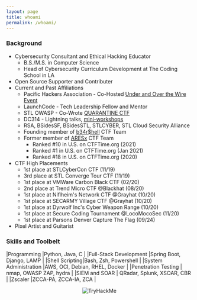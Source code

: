 ```yaml
---
layout: page
title: whoami
permalink: /whoami/
---
```

### Background

* Cybersecurity Consultant and Ethical Hacking Educator
  * B.S./M.S. in Computer Science
  * Head of Cybersecurity Curriculum Development at The Coding School in LA
* Open Source Supporter and Contributer
* Current and Past Affiliations
  * Pacific Hackers Association - Co-Hosted [Under and Over the Wire Event](https://www.meetup.com/pacifichackers/events/283736078/)
  * LaunchCode - Tech Leadership Fellow and Mentor
  * STL OWASP - Co-Wrote [QUARANTINE CTF](https://www.meetup.com/OWASP-STL/events/268671040/)
  * DC314 - Lightning talks, [mini-workshops](https://www.meetup.com/St-Louis-2600/events/skcdpnybcdbkb/)
  * RSA, BSidesSF, BSidesSTL, STLCYBER, STL Cloud Security Alliance
  * Founding member of [b34r$hell](https://wustl-bearshell.github.io/) CTF Team
  * Former member of [ARESx](https://ctftime.org/team/128734) CTF Team
    * Ranked #10 in U.S. on CTFTime.org (2021)
    * Ranked #1 in U.S. on CTFTime.org (Jan 2021)
    * Ranked #18 in U.S. on CTFTime.org (2020)
* CTF High Placements
  * 1st place at STLCyberCon CTF (11/19)
  * 3rd place at STL Converge Tour CTF (11/19)
  * 1st place at VMWare Carbon Black CTF (02/20)
  * 2nd place at Trend Micro CTF @Blackhat (08/20)
  * 1st place at Niflheim's Network CTF @Grayhat (10/20)
  * 1st place at SECARMY Village CTF @Grayhat (10/20)
  * 1st place at Dyrwolf Inc's Cyber Weapon Range (10/20)
  * 1st place at Secure Coding Tournament @LocoMocoSec (11/20)
  * 1st place at Parsons Denver Capture The Flag (09/24)
* Pixel Artist and Guitarist

### Skills and Toolbelt

|Programming  |Python, Java, C |
|Full-Stack Development |Spring Boot, Django, LAMP |
|Shell Scripting|Bash, Zsh, Powershell |
|System Administration |AWS, OCI, Debian, RHEL, Docker |
|Penetration Testing  | nmap, OWASP ZAP, hydra |
|SIEM and SOAR | QRadar, Splunk, XSOAR, CBR |
|Zscaler  |ZCCA-PA, ZCCA-IA, ZCA  |

<p align="center"> 
<img src="https://tryhackme-badges.s3.amazonaws.com/omicronjob.png" alt="TryHackMe">
</p>
